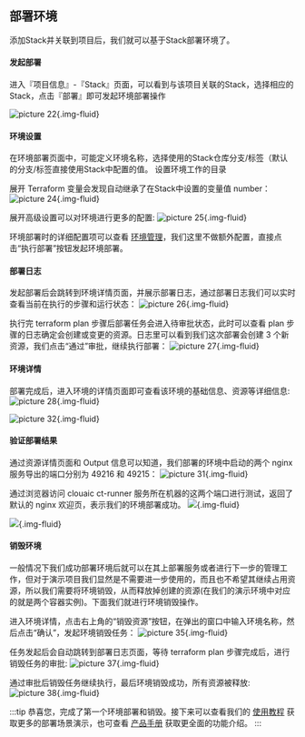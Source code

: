 ## 部署环境
添加Stack并关联到项目后，我们就可以基于Stack部署环境了。

#### 发起部署

进入『项目信息』-『Stack』页面，可以看到与该项目关联的Stack，选择相应的Stack，点击『部署』即可发起环境部署操作

![picture 22](../images/158f8b95234b02896d2e6b8719760ed4c1e5d7136b60353be1504d0b1272f419.png){.img-fluid}
#### 环境设置
在环境部署页面中，可能定义环境名称，选择使用的Stack仓库分支/标签（默认的分支/标签直接使用Stack中配置的值。
设置环境工作的目录

展开 Terraform 变量会发现自动继承了在Stack中设置的变量值 number：
![picture 24](../images/img-202205271129.png){.img-fluid}

展开高级设置可以对环境进行更多的配置:
![picture 25](../images/img-202205271128.png){.img-fluid}


环境部署时的详细配置项可以查看 [环境管理](../../manual/env/)，我们这里不做额外配置，直接点击“执行部署”按钮发起环境部署。

#### 部署日志

发起部署后会跳转到环境详情页面，并展示部署日志，通过部署日志我们可以实时查看当前在执行的步骤和运行状态：
![picture 26](../images/fcec20ad9e031e6e008e4c93840068467d251e73aac1676cd5c38805de0c2e23.png){.img-fluid}

执行完 terraform plan 步骤后部署任务会进入待审批状态，此时可以查看 plan 步骤的日志确定会创建或变更的资源。日志里可以看到我们这次部署会创建 3 个新资源，我们点击“通过”审批，继续执行部署：
![picture 27](../images/0c05377b1f4cf602e388596980508e6cf8406e77f1b8fe0b83620f64f486c332.png){.img-fluid}

#### 环境详情

部署完成后，进入环境的详情页面即可查看该环境的基础信息、资源等详细信息:
![picture 28](../images/79d9e3dafbd039a1842bc9b2e1676aa1f77101e7727808774043b6e357cf5cbb.png){.img-fluid}

![picture 32](../images/f03f6f7ea288adbb2a82a30b4015843705e8ca44a3e09ce4df2f41d2a8a77e95.png){.img-fluid}

#### 验证部署结果

通过资源详情页面和 Output 信息可以知道，我们部署的环境中启动的两个 nginx 服务导出的端口分别为 49216 和 49215：
![picture 31](../images/7f3f5b2b97c7dda190a7fda3d66420db47cf0d382e1a7cbd83b1b3fddec4c599.png){.img-fluid}

通过浏览器访问 clouaic ct-runner 服务所在机器的这两个端口进行测试，返回了默认的 nginx 欢迎页，表示我们的环境部署成功。
![](../images/a921200b583597da0c2cb3fa9637b8041ce0c19e765d6517f26100e1c657f7f1.png){.img-fluid}

![](../images/9a5c599a8c8cc0cc943190c31ed1d549033a006d5b67440e99d2d69d9e33c7eb.png){.img-fluid}


#### 销毁环境

一般情况下我们成功部署环境后就可以在其上部署服务或者进行下一步的管理工作，但对于演示项目我们显然是不需要进一步使用的，而且也不希望其继续占用资源，所以我们需要将环境销毁，从而释放掉创建的资源(在我们的演示环境中对应的就是两个容器实例)。下面我们就进行环境销毁操作。

进入环境详情，点击右上角的“销毁资源”按钮，在弹出的窗口中输入环境名称，然后点击“确认”，发起环境销毁任务：
![picture 35](../images/c2c94a337db518484e7bbf86a103c1dab9fc8fe126adf2d5020e0a0264e6ee2c.png){.img-fluid}

任务发起后会自动跳转到部署日志页面，等待 terraform plan 步骤完成后，进行销毁任务的审批:
![picture 37](../images/8a3cec2b74a230ba8de700d64827c969d4f9ee41e128cef44ea4fb7ca058d923.png){.img-fluid}

通过审批后销毁任务继续执行，最后环境销毁成功，所有资源被释放:
![picture 38](../images/8a0e1996961dc4f87a37fbc85300fffc983389dbda773372e63e1221e68c0374.png){.img-fluid}


:::tip
恭喜您，完成了第一个环境部署和销毁。接下来可以查看我们的 [使用教程](../../tutorial/) 获取更多的部署场景演示，也可查看 [产品手册](../../manual/org-project-role/) 获取更全面的功能介绍。
:::
